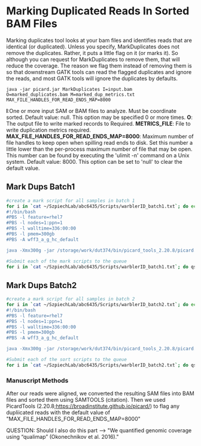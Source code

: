 

# Marking Duplicated Reads In Sorted BAM Files
Marking duplicates tool looks at your bam files and identifies reads that are identical (or duplicated). Unless you specify, MarkDuplicates does not remove the duplicates. Rather, it puts a little flag on it (or marks it). So although you can request for MarkDuplicates to remove them, that will reduce the coverage. The reason we flag them instead of removing them is so that downstream GATK tools can read the flagged duplicates and ignore the reads, and most GATK tools will ignore the duplicates by defaults. 

`java -jar picard.jar MarkDuplicates I=input.bam O=marked_duplicates.bam M=marked_dup_metrics.txt MAX_FILE_HANDLES_FOR_READ_ENDS_MAP=8000`

**I**:One or more input SAM or BAM files to analyze. Must be coordinate sorted. Default value: null. This option may be specified 0 or more times.
**O**: The output file to write marked records to Required.
**METRICS_FILE**: File to write duplication metrics required.
**MAX_FILE_HANDLES_FOR_READ_ENDS_MAP=8000**: Maximum number of file handles to keep open when spilling read ends to disk. Set this number a little lower than the per-process maximum number of file that may be open. This number can be found by executing the 'ulimit -n' command on a Unix system. Default value: 8000. This option can be set to 'null' to clear the default value.

## Mark Dups Batch1
```bash
#create a mark script for all samples in batch 1
for i in `cat ~/SzpiechLab/abc6435/Scripts/warblerID_batch1.txt`; do echo "
#!/bin/bash
#PBS -l feature=rhel7
#PBS -l nodes=1:ppn=1
#PBS -l walltime=336:00:00
#PBS -l pmem=300gb
#PBS -A wff3_a_g_hc_default

java -Xmx300g -jar /storage/work/dut374/bin/picard_tools_2.20.8/picard.jar  MarkDuplicates INPUT=~/SzpiechLab/abc6435/WarblerROH/${i}/${i}_sorted.bam OUTPUT=~/SzpiechLab/abc6435/WarblerROH/${i}/${i}_marked.bam METRICS_FILE=~/SzpiechLab/abc6435/WarblerROH/${i}/${i}_metrics.txt MAX_FILE_HANDLES_FOR_READ_ENDS_MAP=8000" >> ~/SzpiechLab/abc6435/WarblerROH/${i}/${i}_mark.bash; done

#Submit each of the mark scripts to the queue
for i in `cat ~/SzpiechLab/abc6435/Scripts/warblerID_batch1.txt`; do qsub ~/SzpiechLab/abc6435/WarblerROH/${i}/${i}_mark.bash; done
```
## Mark Dups Batch2
```bash
#create a mark script for all samples in batch 2
for i in `cat ~/SzpiechLab/abc6435/Scripts/warblerID_batch2.txt`; do echo "
#!/bin/bash
#PBS -l feature=rhel7
#PBS -l nodes=1:ppn=1
#PBS -l walltime=336:00:00
#PBS -l pmem=300gb
#PBS -A wff3_a_g_hc_default

java -Xmx300g -jar /storage/work/dut374/bin/picard_tools_2.20.8/picard.jar  MarkDuplicates INPUT=~/SzpiechLab/abc6435/WarblerROH/${i}/${i}_sorted.bam OUTPUT=~/SzpiechLab/abc6435/WarblerROH/${i}/${i}_marked.bam METRICS_FILE=~/SzpiechLab/abc6435/WarblerROH/${i}/${i}_metrics.txt MAX_FILE_HANDLES_FOR_READ_ENDS_MAP=8000" >> ~/SzpiechLab/abc6435/WarblerROH/${i}/${i}_mark.bash; done

#Submit each of the sort scripts to the queue
for i in `cat ~/SzpiechLab/abc6435/Scripts/warblerID_batch2.txt`; do qsub ~/SzpiechLab/abc6435/WarblerROH/${i}/${i}_mark.bash; done
```
### Manuscript Methods  
After our reads were aligned, we converted the resulting SAM files into BAM files and sorted them using SAMTOOLS (citation). Then we used PicardTools (2.20.8;https://broadinstitute.github.io/picard/) to flag any dupliicated reads with the default value of "MAX_FILE_HANDLES_FOR_READ_ENDS_MAP=8000"


QUESTION: Should I also do this part --> "We quantified  genomic coverage using “qualimap” (Okonechnikov et al. 2016)."

